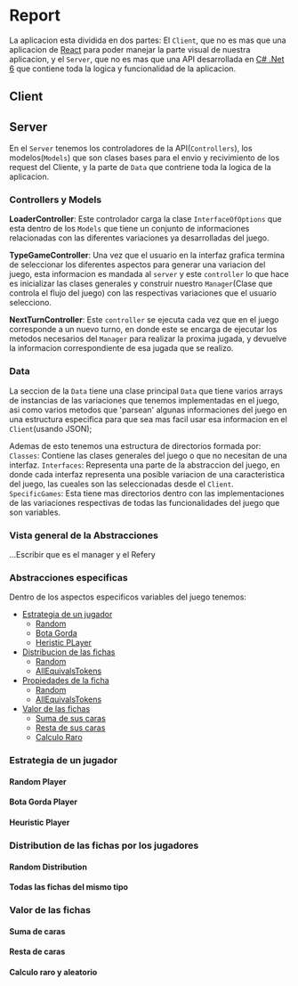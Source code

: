 # Report

La aplicacion esta dividida en dos partes: El `Client`, que no es mas que una aplicacion de [React](https://es.reactjs.org/) para poder manejar la parte visual de nuestra aplicacion, y el `Server`, que no es mas que una API desarrollada en [C# .Net 6](https://dotnet.microsoft.com/en-us/) que contiene toda la logica y funcionalidad de la aplicacion.

## Client


## Server

En el `Server` tenemos los controladores de la API(`Controllers`), los modelos(`Models`) que son clases bases para el envio y recivimiento de los request del Cliente, y la parte de `Data` que contriene toda la logica de la aplicacion.


### Controllers y Models

**LoaderController**: Este controlador carga la clase `InterfaceOfOptions` que esta dentro de los `Models` que tiene un conjunto de informaciones relacionadas con las diferentes variaciones ya desarrolladas del juego.

**TypeGameController**: Una vez que el usuario en la interfaz grafica termina de seleccionar los diferentes aspectos para generar una variacion del juego, esta informacion es mandada al `server` y este `controller` lo que hace es inicializar las clases generales y construir nuestro `Manager`(Clase que controla el flujo del juego) con las respectivas variaciones que el usuario selecciono.

**NextTurnController**: Este `controller` se ejecuta cada vez que en el juego corresponde a un nuevo turno, en donde este se encarga de ejecutar los metodos necesarios del `Manager` para realizar la proxima jugada, y devuelve la informacion correspondiente de esa jugada que se realizo.

### Data

La seccion de la `Data` tiene una clase principal `Data` que tiene varios arrays de instancias de las variaciones que tenemos implementadas en el juego, asi como varios metodos que 'parsean' algunas informaciones del juego en una estructura especifica para que sea mas facil usar esa informacion en el `Client`(usando JSON);

Ademas de esto tenemos una estructura de directorios formada por:
`Classes`: Contiene las clases generales del juego o que no necesitan de una interfaz.
`Interfaces`: Representa una parte de la abstraccion del juego, en donde cada interfaz representa una posible variacion de una caracteristica del juego, las cueales son las seleccionadas desde el `Client`.
`SpecificGames`: Esta tiene mas directorios dentro con las implementaciones de las variaciones respectivas de todas las funcionalidades del juego que son variables.

### Vista general de la Abstracciones

...Escribir que es el manager y el Refery

### Abstracciones especificas

Dentro de los aspectos especificos variables del juego tenemos: 

- [Estrategia de un jugador](#estrategia-de-un-jugador)
    * [Random](#random-player)
    * [Bota Gorda](#bota-gorda-player)
    * [Heristic PLayer](#heuristic-player)
- [Distribucion de las fichas](#distribution-de-las-fichas-por-los-jugadores)
    * [Random](#random-distribution)
    * [AllEquivalsTokens](#todas-las-fichas-del-mismo-tipo)
- [Propiedades de la ficha](#distribution-de-las-fichas-por-los-jugadores)
    * [Random](#random-distribution)
    * [AllEquivalsTokens](#todas-las-fichas-del-mismo-tipo)
- [Valor de las fichas](#valor-de-las-fichas)
    * [Suma de sus caras](#suma-de-caras)
    * [Resta de sus caras](#resta-de-caras)
    * [Calculo Raro](#calculo-raro-y-aleatorio)

<!-- TODO: Seguir aqui con las demas cosas variables del juego -->



<!-- TODO: Escribir una breve descripcion de lo que hace cada clase -->
<!-- TODO: Crear un link por cada variacion para poder volver al menu -->
### Estrategia de un jugador

#### Random Player
#### Bota Gorda Player
#### Heuristic Player




### Distribution de las fichas por los jugadores

#### Random Distribution
#### Todas las fichas del mismo tipo




### Valor de las fichas
#### Suma de caras
#### Resta de caras
#### Calculo raro y aleatorio